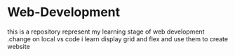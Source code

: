 # Web-Development
this is a repository represent my learning stage of web development .change on local vs code
i learn display grid and flex and use them to create website